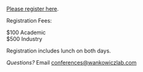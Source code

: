 
[Please register here](https://www.eventbrite.com/e/conformational-ensembles-statistical-structural-biology-tickets-1249775344699?aff=oddtdtcreator). 

Registration Fees:

$100 Academic
<br>
$500 Industry

Registration includes lunch on both days. 

*Questions?* Email conferences@wankowiczlab.com
